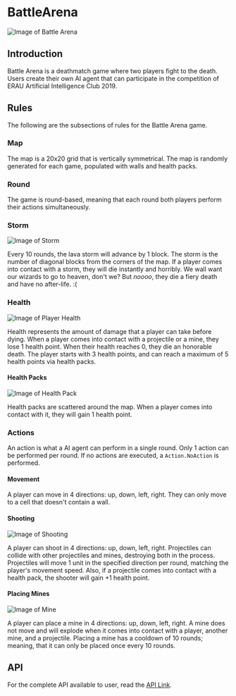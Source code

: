 # BattleArena
 
 ![Image of Battle Arena](https://cdn.discordapp.com/attachments/503002454418259968/633374772906033191/Screen_Shot_2019-10-14_at_2.33.14_PM.png)
 
## Introduction

Battle Arena is a deathmatch game where two players fight to the death. Users create their own AI agent that can participate in the competition of ERAU Artificial Intelligence Club 2019.
 
## Rules
The following are the subsections of rules for the Battle Arena game.

### Map
The map is a 20x20 grid that is vertically symmetrical. The map is randomly generated for each game, populated with walls and health packs.

### Round
The game is round-based, meaning that each round both players perform their actions simultaneously.

### Storm

![Image of Storm](https://media.discordapp.net/attachments/503002454418259968/633375622206586881/Screen_Shot_2019-10-14_at_2.48.13_PM.png)

Every 10 rounds, the lava storm will advance by 1 block. The storm is the number of diagonal blocks from the corners of the map.
If a player comes into contact with a storm, they will die instantly and horribly. We wall want our wizards to go to heaven, don't we? But <i>noooo</i>, they die a fiery death and have no after-life. :(

### Health
![Image of Player Health](https://cdn.discordapp.com/attachments/503002454418259968/633381253432999945/pic2.PNG)

Health represents the amount of damage that a player can take before dying. When a player comes into contact with a projectile or a mine, they lose 1 health point. When their health reaches 0, they die an honorable death. The player starts with 3 health points, and can reach a maximum of 5 health points via health packs.

#### Health Packs
![Image of Health Pack](https://cdn.discordapp.com/attachments/503002454418259968/633375649586872349/Screen_Shot_2019-10-14_at_2.48.21_PM.png)

Health packs are scattered around the map. When a player comes into contact with it, they will gain 1 health point.

### Actions
An action is what a AI agent can perform in a single round. Only 1 action can be performed per round. If no actions are executed, a <code>Action.NoAction</code> is performed.

#### Movement
A player can move in 4 directions: up, down, left, right. They can only move to a cell that doesn't contain a wall.

#### Shooting
![Image of Shooting](https://cdn.discordapp.com/attachments/503002454418259968/633380728826232840/piccccccccccccc.PNG)

A player can shoot in 4 directions: up, down, left, right. Projectiles can collide with other projectiles and mines, destroying both in the process. Projectiles will move 1 unit in the specified direction per round, matching the player's movement speed. Also, if a projectile comes into contact with a health pack, the shooter will gain +1 health point.

#### Placing Mines
![Image of Mine](https://cdn.discordapp.com/attachments/503002454418259968/633378425783975937/Screen_Shot_2019-10-14_at_2.59.35_PM.png)

A player can place a mine in 4 directions: up, down, left, right. A mine does not move and will explode when it comes into contact with a player, another mine, and a projectile. Placing a mine has a cooldown of 10 rounds; meaning, that it can only be placed once every 10 rounds.

## API
For the complete API available to user, read the [API Link](API.md).
